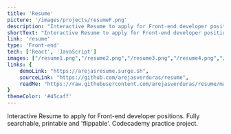 ```yaml
---
title: 'Resume'
picture: '/images/projects/resumeF.png'
description: "Interactive Resume to apply for Front-end developer positions. Fully searchable, printable and 'flippable'."
shortText: "Interactive Resume to apply for Front-end developer positions. Fully searchable, printable and 'flippable'. Codecademy practice project."
link: 'resume'
type: 'Front-end'
tech: ['React', 'JavaScript']
images: ["/resume1.png","/resume2.png","/resume3.png","/resume4.png","/resume5.png", "/resume6.png"]
links: {
    demoLink: "https://arejasresume.surge.sh",
    sourceLink: "https://github.com/arejasverduras/resume",
    readMe: "https://raw.githubusercontent.com/arejasverduras/resume/master/README.md"
}
themeColor: '#45caff'
---
```


Interactive Resume to apply for Front-end developer positions. Fully searchable, printable and 'flippable'. Codecademy practice project.